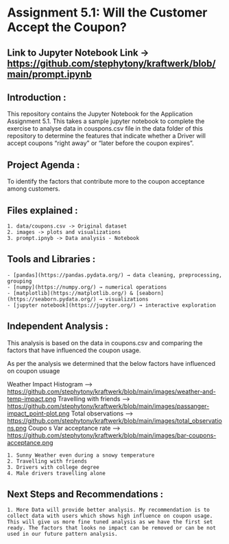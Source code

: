 # Assignment 5.1: Will the Customer Accept the Coupon?

## Link to Jupyter Notebook Link -> https://github.com/stephytony/kraftwerk/blob/main/prompt.ipynb 

## Introduction : 

This repository contains the Jupyter Notebook for the Application Assignment 5.1. This takes a sample jupyter notebook to complete the exercise to analyse data in couspons.csv file in the data folder of this repository to determine the features that indicate whether a Driver will accept coupons “right away” or “later before the coupon expires”.

## Project Agenda : 

To identify the factors that contribute more to the coupon acceptance among customers.

## Files explained : 

    1. data/coupons.csv -> Original dataset
    2. images -> plots and visualizations
    3. prompt.ipnyb -> Data analysis - Notebook

## Tools and Libraries : 

    - [pandas](https://pandas.pydata.org/) → data cleaning, preprocessing, grouping  
    - [numpy](https://numpy.org/) → numerical operations  
    - [matplotlib](https://matplotlib.org/) & [seaborn](https://seaborn.pydata.org/) → visualizations  
    - [jupyter notebook](https://jupyter.org/) → interactive exploration 

## Independent Analysis : 

This analysis is based on the data in coupons.csv and comparing the factors that have influenced the coupon usage.

As per the analysis we determined that the below factors have influenced on coupon usuage

Weather Impact Histogram --> https://github.com/stephytony/kraftwerk/blob/main/images/weather-and-temp-impact.png 
Travelling with friends --> https://github.com/stephytony/kraftwerk/blob/main/images/passanger-impact_point-plot.png
Total observations --> https://github.com/stephytony/kraftwerk/blob/main/images/total_observations.png
Coupo s Var acceptance rate --> https://github.com/stephytony/kraftwerk/blob/main/images/bar-coupons-acceptance.png

    1. Sunny Weather even during a snowy temperature
    2. Travelling with friends
    3. Drivers with college degree
    4. Male drivers travelling alone

## Next Steps and Recommendations :

    1. More Data will provide better analysis. My recommendation is to collect data with users which shows high influence on coupon usage. This will give us more fine tuned analysis as we have the first set ready. The factors that looks no impact can be removed or can be not used in our future pattern analysis.

